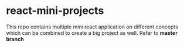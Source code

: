# react-mini-projects
This repo contains multiple mini react application on different concepts which can be combined to create a big project as well.
Refer to **master branch**
